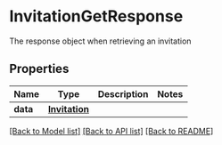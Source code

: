# InvitationGetResponse

The response object when retrieving an invitation

## Properties

| Name     | Type                            | Description | Notes |
| -------- | ------------------------------- | ----------- | ----- |
| **data** | [**Invitation**](Invitation.md) |             |

[[Back to Model list]](../README.md#documentation-for-models) [[Back to API list]](../README.md#documentation-for-api-endpoints) [[Back to README]](../README.md)
